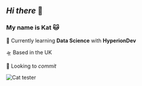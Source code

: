 ## *Hi there* 👋
### My name is Kat 🐱
🌱 Currently learning **Data Science** with **HyperionDev**

🛸 Based in the UK

👀 Looking to *commit* 

![Cat tester](https://kidscodecs.com/wp-content/uploads/2020/02/History_TS_ProgrammingMemes_image6.png)
